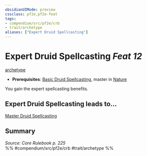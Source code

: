 ```yaml
---
obsidianUIMode: preview
cssclass: pf2e,pf2e-feat
tags:
- compendium/src/pf2e/crb
- trait/archetype
aliases: ["Expert Druid Spellcasting"]
---
```

# Expert Druid Spellcasting  *Feat 12*  
[archetype](../../Rules/traits/archetype.md)  

- **Prerequisites**: [Basic Druid Spellcasting](basic-druid-spellcasting.md), master in [Nature](../skills.md#Nature)

You gain the expert spellcasting benefits.

## Expert Druid Spellcasting leads to...

[Master Druid Spellcasting](master-druid-spellcasting.md)

## Summary

*Source: Core Rulebook p. 225*  
%% #compendium/src/pf2e/crb #trait/archetype %%